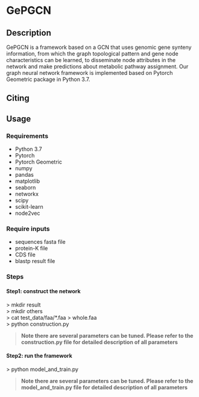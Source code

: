 # GePGCN

## Description
GePGCN is a framework based on a GCN that uses genomic gene synteny information, from which the graph topological pattern and gene node characteristics can be learned, to disseminate node attributes in the network and make predictions about metabolic pathway assignment. Our graph neural network framework is implemented based on Pytorch Geometric package in Python 3.7.     
     
## Citing


## Usage
### Requirements
- Python 3.7
- Pytorch
- Pytorch Geometric
- numpy
- pandas
- matplotlib
- seaborn
- networkx
- scipy
- scikit-learn
- node2vec

### Require inputs
- sequences fasta file
- protein-K file
- CDS file
- blastp result file

### Steps
#### Step1: construct the network
\> mkdir result  
\> mkdir others  
\> cat test_data/faa/*.faa > whole.faa  
\> python construction.py  
> **Note there are several parameters can be tuned. Please refer to the construction.py file for detailed description of all parameters**  

#### Step2: run the framework
\> python model_and_train.py   
> **Note there are several parameters can be tuned. Please refer to the model_and_train.py file for detailed description of all parameters**  
